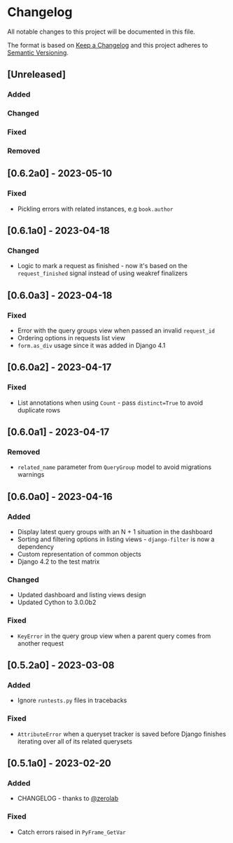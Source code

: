 # Changelog

All notable changes to this project will be documented in this file.

The format is based on [Keep a Changelog](https://keepachangelog.com/en/1.0.0/) and this project adheres to [Semantic Versioning](https://semver.org/spec/v2.0.0.html).

## [Unreleased]

### Added

### Changed

### Fixed

### Removed

## [0.6.2a0] - 2023-05-10

### Fixed

- Pickling errors with related instances, e.g `book.author`

## [0.6.1a0] - 2023-04-18

### Changed

- Logic to mark a request as finished - now it's based on the `request_finished` signal instead of using weakref finalizers

## [0.6.0a3] - 2023-04-18

### Fixed

- Error with the query groups view when passed an invalid `request_id`
- Ordering options in requests list view
- `form.as_div` usage since it was added in Django 4.1

## [0.6.0a2] - 2023-04-17

### Fixed

- List annotations when using `Count` - pass `distinct=True` to avoid duplicate rows

## [0.6.0a1] - 2023-04-17

### Removed

- `related_name` parameter from `QueryGroup` model to avoid migrations warnings

## [0.6.0a0] - 2023-04-16

### Added

- Display latest query groups with an N + 1 situation in the dashboard
- Sorting and filtering options in listing views - `django-filter` is now a dependency
- Custom representation of common objects
- Django 4.2 to the test matrix

### Changed

- Updated dashboard and listing views design
- Updated Cython to 3.0.0b2

### Fixed

- `KeyError` in the query group view when a parent query comes from another request

## [0.5.2a0] - 2023-03-08

### Added

- Ignore `runtests.py` files in tracebacks

### Fixed

- `AttributeError` when a queryset tracker is saved before Django finishes iterating over all of its related querysets

## [0.5.1a0] - 2023-02-20

### Added

- CHANGELOG - thanks to [@zerolab](https://github.com/zerolab)

### Fixed

- Catch errors raised in `PyFrame_GetVar`
